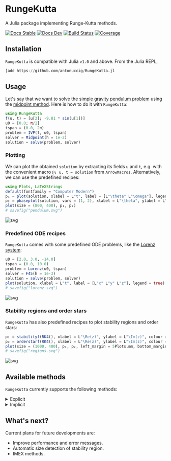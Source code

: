 # RungeKutta

A Julia package implementing Runge-Kutta methods.

[![Docs Stable](https://img.shields.io/badge/docs-stable-blue.svg)](https://antonuccig.github.io/RungeKutta.jl/stable) [![Docs Dev](https://img.shields.io/badge/docs-dev-blue.svg)](https://antonuccig.github.io/RungeKutta.jl/dev) [![Build Status](https://img.shields.io/github/workflow/status/antonuccig/RungeKutta.jl/CI)](https://github.com/antonuccig/RungeKutta.jl/actions) [![Coverage](https://img.shields.io/codecov/c/github/antonuccig/RungeKutta.jl?label=codecov)](https://codecov.io/gh/antonuccig/RungeKutta.jl)

## Installation

`RungeKutta` is compatible with Julia `v1.0` and above. From the Julia REPL,

```julia
]add https://github.com/antonuccig/RungeKutta.jl
```

## Usage

Let's say that we want to solve the [simple gravity pendulum problem](https://en.wikipedia.org/wiki/Pendulum_(mathematics)#Simple_gravity_pendulum) using the [midpoint method](https://en.wikipedia.org/wiki/Midpoint_method). Here is how to do it with `RungeKutta`:

```julia
using RungeKutta
f(u, t) = [u[2]; -9.81 * sin(u[1])]
u0 = [0.0; π/2]
tspan = (0.0, 2π)
problem = IVP(f, u0, tspan)
solver = Midpoint(h = 1e-2)
solution = solve(problem, solver)
```

### Plotting

We can plot the obtained `solution` by extracting its fields `u` and `t`, e.g. with the convenient macro `@↓ u, t = solution` from `ArrowMacros`. Alternatively, we can use the predefined recipes:

```julia
using Plots, LaTeXStrings
default(fontfamily = "Computer Modern")
p₁ = plot(solution, xlabel = L"t", label = [L"\theta" L"\omega"], legend = true)
p₂ = phaseplot(solution, vars = (1, 2), xlabel = L"\theta", ylabel = L"\omega")
plot(size = (800, 400), p₁, p₂)
# savefig("pendulum.svg")
```

![svg](images/pendulum.svg)

### Predefined ODE recipes

`RungeKutta` comes with some predefined ODE problems, like the [Lorenz system](https://en.wikipedia.org/wiki/Lorenz_system):

```julia
u0 = [2.0, 3.0, -14.0]
tspan = (0.0, 10.0)
problem = Lorenz(u0, tspan)
solver = F45(h = 1e-3)
solution = solve(problem, solver)
plot(solution, xlabel = L"t", label = [L"x" L"y" L"z"], legend = true)
# savefig("lorenz.svg")
```

![svg](images/lorenz.svg)

### Stability regions and order stars

`RungeKutta` has also predefined recipes to plot stability regions and order stars:

```julia
p₁ = stabilityf(RK4(), xlabel = L"\Re(z)", ylabel = L"\Im(z)", colour = :blues)
p₂ = orderstarf(RK4(), xlabel = L"\Re(z)", ylabel = L"\Im(z)", colour = :blues)
plot(size = (1000, 400), p₁, p₂, left_margin = 5Plots.mm, bottom_margin = 5Plots.mm)
# savefig("regions.svg")
```

![svg](images/regions.svg)

## Available methods

`RungeKutta` currently supports the following methods:

<!-- explicit (`Euler`/`ExplicitEuler`, `Midpoint`/`ExplicitMidpoint`, `Heun2`, `Ralston2`, `Heun3`, `Kutta3`, `Ralston3`, `SSPRK3`, `RK4`, `Rule38`, `HeunEuler`, `Fehlberg45`/`F45`, `DormandPrince54`/`DP54`, `Verner65`/`V65`) and implicit methods (`BackwardEuler`/`ImplicitEuler`, `ImplicitMidpoint`, `CrankNicolson`, `SDIRK3`, `GaussLegendre4`/`GL4`, `GaussLegendre6`/`GL6`, `LobattoIIIA4`, `LobattoIIIB2`, `LobattoIIIB4`, `LobattoIIIC2`, `LobattoIIIC4`, `RadauIA3`, `RadauIA5`, `RadauIIA3`, `RadauIIA5`). -->

<details><summary>Explicit</summary>

- <code>Euler</code>/<code>ExplicitEuler</code>
- <code>Midpoint</code>/<code>ExplicitMidpoint</code>
- <code>Heun2</code>
- <code>Ralston2</code>
- <code>Heun3</code>
- <code>Kutta3</code>
- <code>Ralston3</code>
- <code>SSPRK3</code>
- <code>RK4</code>
- <code>Rule38</code>
- <code>HeunEuler</code>
- <code>Fehlberg45</code>/<code>F45</code>
- <code>DormandPrince54</code>/<code>DP54</code>
- <code>Verner65</code>/<code>V65</code></details>



<details><summary>Implicit</summary>

- <code>BackwardEuler</code>/<code>ImplicitEuler</code>
- <code>ImplicitMidpoint</code>
- <code>CrankNicolson</code>
- <code>SDIRK3</code>
- <code>GaussLegendre4</code>/<code>GL4</code>
- <code>GaussLegendre6</code>/<code>GL6</code>
- <code>LobattoIIIA4</code>
- <code>LobattoIIIB2</code>
- <code>LobattoIIIB4</code>
- <code>LobattoIIIC2</code>
- <code>LobattoIIIC4</code>
- <code>RadauIA3</code>
- <code>RadauIA5</code>
- <code>RadauIIA3</code>
- <code>RadauIIA5</code></details>

## What's next?

Current plans for future developments are:

- Improve performance and error messages.
- Automatic size detection of stability region.
- IMEX methods.
